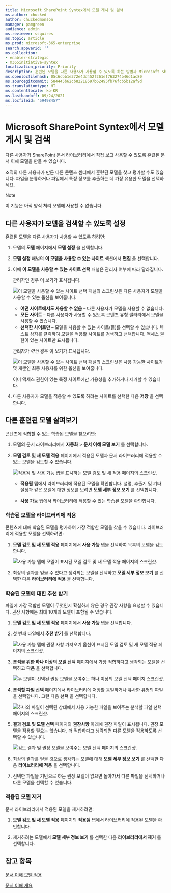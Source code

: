 ```yaml
---
title: Microsoft SharePoint Syntex에서 모델 게시 및 검색
ms.author: chucked
author: chuckedmonson
manager: pamgreen
audience: admin
ms.reviewer: ssquires
ms.topic: article
ms.prod: microsoft-365-enterprise
search.appverid: ''
ms.collection:
- enabler-strategic
- m365initiative-syntex
localization_priority: Priority
description: 훈련된 모델을 다른 사용자가 사용할 수 있도록 하는 방법과 Microsoft SharePoint Syntex에서 훈련된 다른 모델을 적용하는 방법을 알아보세요.
ms.openlocfilehash: 05c6cbb1e372e4dd452f261ef763274b46d1ac80
ms.sourcegitcommit: 584445b62cb82218597b62495fb76fcb5b12af9d
ms.translationtype: HT
ms.contentlocale: ko-KR
ms.lasthandoff: 09/24/2021
ms.locfileid: "59498457"
---
```

# <a name="publish-and-discover-models-in-microsoft-sharepoint-syntex"></a>Microsoft SharePoint Syntex에서 모델 게시 및 검색

다른 사용자가 SharePoint 문서 라이브러리에서 직접 보고 사용할 수 있도록 훈련된 문서 이해 모델을 만들 수 있습니다. 

조직의 다른 사용자가 만든 다른 콘텐츠 센터에서 훈련된 모델을 찾고 평가할 수도 있습니다. 파일을 분류하거나 파일에서 특정 정보를 추출하는 데 가장 유용한 모델을 선택하세요. 

> [!NOTE]
> 이 기능은 아직 양식 처리 모델에 사용할 수 없습니다.

## <a name="make-your-model-discoverable-to-others"></a>다른 사용자가 모델을 검색할 수 있도록 설정

훈련된 모델을 다른 사용자가 사용할 수 있도록 하려면:

1. 모델의 **모델** 페이지에서 **모델 설정** 을 선택합니다.

2. **모델 설정** 패널의 **이 모델을 사용할 수 있는 사이트** 섹션에서 **편집** 을 선택합니다.

3. 이때 **이 모델을 사용할 수 있는 사이트 선택** 패널은 관리자 여부에 따라 달라집니다. 

    관리자인 경우 이 보기가 표시됩니다.

    ![이 모델을 사용할 수 있는 사이트 선택 패널의 스크린샷은 다른 사용자가 모델을 사용할 수 있는 옵션을 보여줍니다.](../media/content-understanding/select-sites.png)

    - **어떤 사이트에서도 사용할 수 없음** – 다른 사용자가 모델을 사용할 수 없습니다.
    - **모든 사이트** – 다른 사용자가 사용할 수 있도록 콘텐츠 유형 갤러리에서 모델을 사용할 수 있습니다.
    - **선택한 사이트만** – 모델을 사용할 수 있는 사이트(들)를 선택할 수 있습니다. 텍스트 상자를 클릭하여 모델을 적용할 사이트를 검색하고 선택합니다. 액세스 권한이 있는 사이트만 표시됩니다.

    관리자가 *아닌* 경우 이 보기가 표시됩니다.

    ![이 모델을 사용할 수 있는 사이트 선택 패널의 스크린샷은 사용 가능한 사이트가 몇 개뿐인 최종 사용자를 위한 옵션을 보여줍니다.](../media/content-understanding/select-site-user.png)

    이미 액세스 권한이 있는 특정 사이트에만 가용성을 추가하거나 제거할 수 있습니다.

4. 다른 사용자가 모델을 적용할 수 있도록 하려는 사이트를 선택한 다음 **저장** 을 선택합니다.

## <a name="discover-other-trained-models"></a>다른 훈련된 모델 살펴보기

콘텐츠에 적합할 수 있는 학습된 모델을 찾으려면:

1. 모델의 문서 라이브러리에서 **자동화** > **문서 이해 모델 보기** 를 선택합니다.

2. **모델 검토 및 새 모델 적용** 페이지에서 적용된 모델과 문서 라이브러리에 적용할 수 있는 모델을 검토할 수 있습니다.

    ![적용됨 및 사용 가능 탭을 표시하는 모델 검토 및 새 적용 페이지의 스크린샷.](../media/content-understanding/review-models-apply-new-ones.png)

   - **적용됨** 탭에서 라이브러리에 적용된 모델을 확인합니다. 설명, 추출기 및 기타 설정과 같은 모델에 대한 정보를 보려면 **모델 세부 정보 보기** 를 선택합니다.
   
   - **사용 가능** 탭에서 라이브러리에 적용할 수 있는 학습된 모델을 확인합니다.


### <a name="apply-a-trained-model-to-your-library"></a>학습된 모델을 라이브러리에 적용

콘텐츠에 대해 학습된 모델을 평가하여 가장 적합한 모델을 찾을 수 있습니다. 라이브러리에 적용할 모델을 선택하려면:

1. **모델 검토 및 새 모델 적용** 페이지에서 **사용 가능** 탭을 선택하여 목록의 모델을 검토합니다.

    ![사용 가능 탭에 모델이 표시된 모델 검토 및 새 모델 적용 페이지의 스크린샷.](../media/content-understanding/available-models-to-apply.png)

2. 최상의 결과를 얻을 수 있다고 생각되는 모델을 선택하고 **모델 세부 정보 보기** 를 선택한 다음 **라이브러리에 적용** 을 선택합니다.

### <a name="get-a-recommendation-for-a-trained-model"></a>학습된 모델에 대한 추천 받기

파일에 가장 적합한 모델이 무엇인지 확실하지 않은 경우 권장 사항을 요청할 수 있습니다. 권장 사항에는 최대 10개의 모델이 포함될 수 있습니다.

1. **모델 검토 및 새 모델 적용** 페이지에서 **사용 가능** 탭을 선택합니다.

2. 첫 번째 타일에서 **추천 받기** 를 선택합니다.

    ![사용 가능 탭에 권장 사항 가져오기 옵션이 표시된 모델 검토 및 새 모델 적용 페이지의 스크린샷.](../media/content-understanding/get-recommendation.png)

3. **분석을 위한 하나 이상의 모델 선택** 페이지에서 가장 적합하다고 생각되는 모델을 선택하고 **다음** 을 선택합니다.

    ![두 모델이 선택된 권장 모델을 보여주는 하나 이상의 모델 선택 페이지 스크린샷.](../media/content-understanding/recommendation-results.png)

4. **분석할 파일 선택** 페이지에서 라이브러리에 저장할 동일하거나 유사한 유형의 파일을 선택합니다. 그런 다음 **선택** 을 선택합니다.

    ![하나의 파일이 선택된 상태에서 사용 가능한 파일을 보여주는 분석할 파일 선택 페이지의 스크린샷.](../media/content-understanding/file-to-analyze.png)

5. **결과 검토 및 모델 선택** 페이지의 **권장사항** 아래에 권장 파일이 표시됩니다. 권장 모델을 적용할 필요는 없습니다. 더 적합하다고 생각되면 다른 모델을 적용하도록 선택할 수 있습니다.

    ![검토 결과 및 권장 모델을 보여주는 모델 선택 페이지의 스크린샷.](../media/content-understanding/review-results.png)

6. 최상의 결과를 얻을 것으로 생각되는 모델에 대해 **모델 세부 정보 보기** 를 선택한 다음 **라이브러리에 적용** 을 선택합니다.

7. 선택한 파일을 기반으로 하는 권장 모델이 없으면 돌아가서 다른 파일을 선택하거나 다른 모델을 선택할 수 있습니다.

### <a name="remove-an-applied-model"></a>적용된 모델 제거

문서 라이브러리에서 적용된 모델을 제거하려면:

1. **모델 검토 및 새 모델 적용** 페이지의 **적용됨** 탭에서 라이브러리에 적용된 모델을 확인합니다.

2. 제거하려는 모델에서 **모델 세부 정보 보기** 를 선택한 다음 **라이브러리에서 제거** 를 선택합니다.


## <a name="see-also"></a>참고 항목

[문서 이해 모델 적용](apply-a-model.md)

[문서 이해 개요](document-understanding-overview.md)
